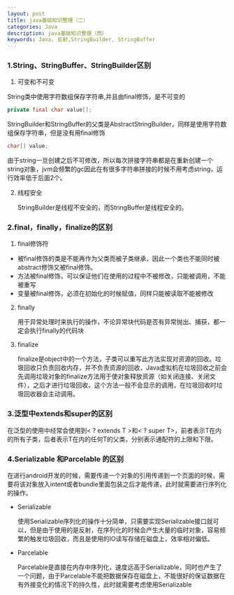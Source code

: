 ```yaml
---
layout: post
title: java基础知识整理（二）
categories: Java
description: java基础知识整理（而）
keywords: Java, 反射,StringBuilder, StringBuffer
---
```




### 1.String、StringBuffer、StringBuilder区别
1. 可变和不可变

  String类中使用字符数组保存字符串,并且由final修饰，是不可变的

  ```java
  private final char value[];
  ```

  StringBuilder和StringBuffer的父类是AbstractStringBuilder，同样是使用字符数组保存字符串，但是没有用final修饰

  ```java
  char[] value;
  ```
  由于string一旦创建之后不可修改，所以每次拼接字符串都是在重新创建一个string对象，jvm会频繁的gc因此在有很多字符串拼接的时候不用考虑string，运行效率低于后面2个。

2. 线程安全

	StringBuilder是线程不安全的，而StringBuffer是线程安全的。

### 2.final，finally，finalize的区别

1. final修饰符

- 被final修饰的类是不能再作为父类而被子类继承，因此一个类也不能同时被abstract修饰又被final修饰。
- 方法被final修饰，可以保证他们在使用的过程中不被修改，只能被调用，不能被重写
- 变量被final修饰，必须在初始化的时候赋值，同样只能被读取不能被修改

2. finally 

	用于异常处理时来执行的操作，不论异常块代码是否有异常抛出、捕获，都一定会执行finally的代码块

3. finalize

	finalize是object中的一个方法，子类可以重写此方法实现对资源的回收。垃圾回收只负责回收内存，并不负责资源的回收，Java虚拟机在垃圾回收之前会先调用垃圾对象的finalize方法用于使对象释放资源（如关闭连接、关闭文件），之后才进行垃圾回收，这个方法一般不会显示的调用，在垃圾回收时垃圾回收器会主动调用。
	

### 3.泛型中extends和super的区别

在泛型的使用中经常会使用到<	? extends T >和< ? super T>，前者表示T在内的所有子类，后者表示T在内的任何T的父类，分别表示通配符的上限和下限。

### 4.Serializable 和Parcelable 的区别
在进行android开发的时候，需要传递一个对象的引用传递到一个页面的时候，需要将该对象放入intent或者bundle里面包装之后才能传递，此时就需要进行序列化的操作。

- Serializable

	使用Serializable序列化的操作十分简单，只需要实现Serializable接口就可以，但是由于使用的是反射，在序列化的时候会产生大量的临时对象，容易频繁的触发垃圾回收，而且是使用的IO读写存储在磁盘上，效率相对偏低。

- Parcelable

   Parcelable是直接在内存中序列化，速度远高于Serializable，同时也产生了一个问题，由于Parcelable不能把数据保存在磁盘上，不能很好的保证数据在有外接变化的情况下的持久性，此时就需要考虑使用Serializable

